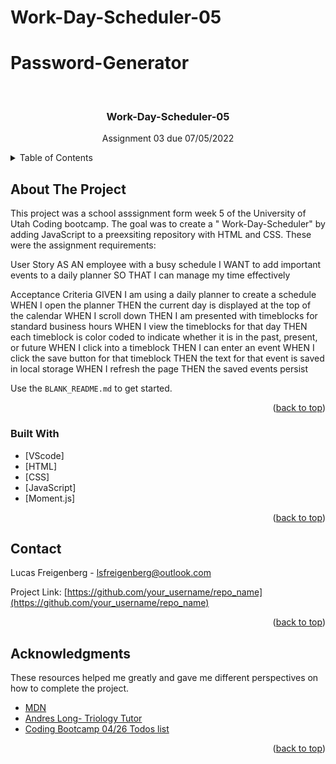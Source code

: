 # Work-Day-Scheduler-05


# Password-Generator
<div id="top"></div>


<!-- PROJECT LOGO -->
<br />
<div align="center">

  <h3 align="center"> Work-Day-Scheduler-05</h3>

  <p align="center">
    Assignment 03 due 07/05/2022
  </p>
</div>



<!-- TABLE OF CONTENTS -->
<details>
  <summary>Table of Contents</summary>
  <ol>
    <li>
      <a href="#about-the-project">About The Project</a>
      <ul>
        <li><a href="#built-with">Built With</a></li>
      </ul>
    </li>  
    <li><a href="#contact">Contact</a></li>
    <li><a href="#acknowledgments">Acknowledgments</a></li>
  </ol>
</details>



<!-- ABOUT THE PROJECT -->
## About The Project


This project was a school asssignment form week 5 of the University of Utah Coding bootcamp.  The goal was to create a " Work-Day-Scheduler" by adding JavaScript to a preexsiting repository with HTML and CSS.  These were the assignment requirements:

User Story
AS AN employee with a busy schedule
I WANT to add important events to a daily planner
SO THAT I can manage my time effectively

Acceptance Criteria
GIVEN I am using a daily planner to create a schedule
WHEN I open the planner
THEN the current day is displayed at the top of the calendar
WHEN I scroll down
THEN I am presented with timeblocks for standard business hours
WHEN I view the timeblocks for that day
THEN each timeblock is color coded to indicate whether it is in the past, present, or future
WHEN I click into a timeblock
THEN I can enter an event
WHEN I click the save button for that timeblock
THEN the text for that event is saved in local storage
WHEN I refresh the page
THEN the saved events persist

Use the `BLANK_README.md` to get started.

<p align="right">(<a href="#top">back to top</a>)</p>



### Built With

* [VScode]
* [HTML]
* [CSS]
* [JavaScript]
* [Moment.js]

<p align="right">(<a href="#top">back to top</a>)</p>


<!-- CONTACT -->
## Contact

Lucas Freigenberg - lsfreigenberg@outlook.com

Project Link: [https://github.com/your_username/repo_name](https://github.com/your_username/repo_name)

<p align="right">(<a href="#top">back to top</a>)</p>



<!-- ACKNOWLEDGMENTS -->
## Acknowledgments
These resources helped me greatly and gave me different perspectives on how to complete the project.

* [MDN](https://developer.mozilla.org/en-US/)
* [Andres Long- Triology Tutor]()
* [Coding Bootcamp 04/26 Todos list](http://127.0.0.1:5501/04-Web-APIs/01-Activities/26-Stu_Local-Storage-Todos/Solved/index.html) 



<p align="right">(<a href="#top">back to top</a>)</p>

